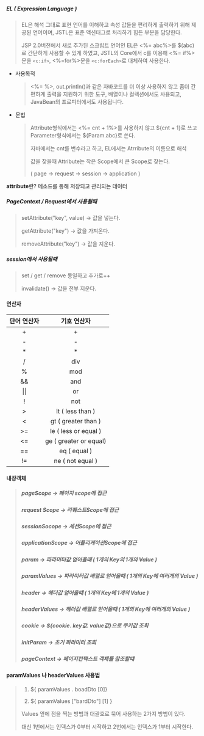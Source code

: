 ##### EL ( Expression Language )

> EL은 해석 그대로 표현 언어를 이해하고 속성 값들을 편리하게 출력하기 위해 제공된 언어이며, JSTL은 표준 액션태그로 처리하기 힘든 부분을 담당한다.
>
> JSP 2.0버전에서 새로 추가된 스크립트 언어인 EL은 <%= abc%>를 $(abc)로 간단하게 사용할 수 있게 하였고, JSTL의 Core에서 c를 이용해 <%= if%>문을 `<c:if>`, <%=for%>문을 `<c:forEach>`로 대체하여 사용한다.

- 사용목적

  > <%= %>, out.println()과 같은 자바코드를 더 이상 사용하지 않고 좀더 간편하게 출력을 지원하기 위한 도구, 배열이나 컬렉션에서도 사용되고, JavaBean의 프로피터에서도 사용됩니다.

- 문법

  > Attribute형식에서는 <%= cnt + 1%>를 사용하지 않고 ${cnt + 1}로 쓰고 Parameter형식에서는 ${Param.abc}로 쓴다.
  >
  > 자바에서는 cnt를 변수라고 하고, EL에서는 Atrribute의 이름으로 해석
  >
  > 값을 찾을때 Attribute는 작은 Scope에서 큰 Scope로 찾는다.
  >
  > ( page -> request -> session -> application )



**attribute**란? 메소드를 통해 저장되고 관리되는 데이터

##### PageContext / Request에서 사용될때

> setAttribute("key", value) -> 값을 넣는다.
>
> getAttribute("key") -> 값을 가져온다.
>
> removeAttribute("key") -> 값을 지운다.

##### session에서 사용될때

> set / get / remove 동일하고 추가로++
>
> invalidate() -> 값을 전부 지운다.



#### 연산자

| 단어 연산자 |      기호 연산자       |
| :---------: | :--------------------: |
|      +      |           +            |
|      -      |           -            |
|      *      |           *            |
|      /      |          div           |
|      %      |          mod           |
|     &&      |          and           |
|    \|\|     |           or           |
|      !      |          not           |
|      >      |    lt ( less than )    |
|      <      |  gt ( greater than )   |
|     >=      |  le ( less or equal )  |
|     <=      | ge ( greater or equal) |
|     ==      |      eq ( equal )      |
|     !=      |    ne ( not equal )    |



#### 내장객체

> ##### pageScope -> 페이지 scope에 접근
>
> ##### request Scope -> 리퀘스트Scope에 접근
>
> ##### sessionSocope -> 세션Scope에 접근
>
> ##### applicationScope -> 어플리케이션Scope에 접근
>
> ##### param -> 파라미터값 얻어올때 ( 1개의 Key의 1개의 Value )
>
> ##### paramValues -> 파라미터값 배열로 얻어올때 ( 1개의 Key에 여러개의 Value )
>
> ##### header -> 헤더값 얻어올떄 ( 1개의 Key에 1개의 Value )
>
> ##### headerValues -> 헤더값 배열로 얻어올때 ( 1개의 Key에 여러개의 Value )
>
> ##### cookie -> ${cookie. key값. value값}으로 쿠키값 조회
>
> ##### initParam -> 초기 파라미터 조회
>
> ##### pageContext -> 페이지컨택스트 객체를 참조할떄



#### paramValues 나 headerValues 사용법

> 1. ${ paramValues . boadDto [0]}
>
> 2. ${ paramValues ["bardDto"] [1] }
>
> Values 옆에 점을 찍는 방법과 대괄호로 묶어 사용하는 2가지 방법이 있다.
>
> 대신 1번에서는 인덱스가 0부터 시작하고 2번에서는 인덱스가 1부터 시작한다.


